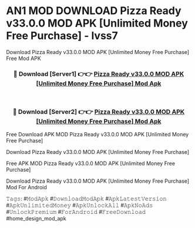 # AN1 MOD DOWNLOAD Pizza Ready v33.0.0 MOD APK [Unlimited Money Free Purchase] - lvss7
Download Pizza Ready v33.0.0 MOD APK [Unlimited Money Free Purchase] Free Mod APK

<div align="center">
<h3>🔴 Download [Server1] 👉👉 <a href="https://apk-comot.site?title=Pizza_Ready_v33.0.0_MOD_APK_[Unlimited_Money_Free_Purchase]">Pizza Ready v33.0.0 MOD APK [Unlimited Money Free Purchase] Mod Apk</a></h3><br>

<h3>🔴 Download [Server2] 👉👉 <a href="https://apk-comot.site?title=Pizza_Ready_v33.0.0_MOD_APK_[Unlimited_Money_Free_Purchase]">Pizza Ready v33.0.0 MOD APK [Unlimited Money Free Purchase] Mod Apk</a></h3>
</div>


Free Download APK MOD Pizza Ready v33.0.0 MOD APK [Unlimited Money Free Purchase]

Download Pizza Ready v33.0.0 MOD APK [Unlimited Money Free Purchase] 

Free APK MOD Pizza Ready v33.0.0 MOD APK [Unlimited Money Free Purchase] 

Download Pizza Ready v33.0.0 MOD APK [Unlimited Money Free Purchase] Mod For Android

𝚃𝚊𝚐𝚜: #𝙼𝚘𝚍𝙰𝚙𝚔 #𝙳𝚘𝚠𝚗𝚕𝚘𝚊𝚍𝙼𝚘𝚍𝙰𝚙𝚔 #𝙰𝚙𝚔𝙻𝚊𝚝𝚎𝚜𝚝𝚅𝚎𝚛𝚜𝚒𝚘𝚗 #𝙰𝚙𝚔𝚄𝚗𝚕𝚒𝚖𝚒𝚝𝚎𝚍𝙼𝚘𝚗𝚎𝚢 #𝙰𝚙𝚔𝚄𝚗𝚕𝚘𝚌𝚔𝙰𝚕𝚕 #𝙰𝚙𝚔𝙽𝚘𝙰𝚍𝚜 #𝚄𝚗𝚕𝚘𝚌𝚔𝙿𝚛𝚎𝚖𝚒𝚞𝚖 #𝙵𝚘𝚛𝙰𝚗𝚍𝚛𝚘𝚒𝚍 #𝙵𝚛𝚎𝚎𝙳𝚘𝚠𝚗𝚕𝚘𝚊𝚍 #home_design_mod_apk